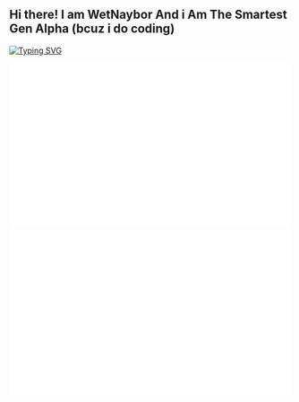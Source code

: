 ## Hi there! I am WetNaybor And i Am The Smartest Gen Alpha (bcuz i do coding)

[![Typing SVG](https://readme-typing-svg.demolab.com?font=Fira+Code&pause=1000&width=435&lines=I+like+facedev;Also+touch+some+grass)](https://git.io/typing-svg)

<img src='https://github.com/wetneybor/mystats/blob/master/generated/languages.svg'>
<img src='https://github.com/wetneybor/mystats/blob/master/generated/overview.svg'>
